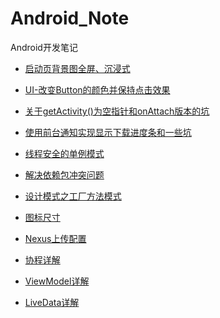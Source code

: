 # Android_Note

Android开发笔记<br>

* [启动页背景图全屏、沉浸式](https://github.com/DonLIs/Android_Note/blob/master/Splash.md)<br>

* [UI-改变Button的颜色并保持点击效果](https://github.com/DonLIs/Android_Note/blob/master/UI-Button.md)<br>

* [关于getActivity()为空指针和onAttach版本的坑](https://github.com/DonLIs/Android_Note/blob/master/OnAttach.md)<br>

* [使用前台通知实现显示下载进度条和一些坑](https://github.com/DonLIs/Android_Note/blob/master/Notification.md)<br>

* [线程安全的单例模式](https://github.com/DonLIs/Android_Note/blob/master/SingleTon.md)<br>

* [解决依赖包冲突问题](https://github.com/DonLIs/Android_Note/blob/master/dependency.md)

* [设计模式之工厂方法模式](https://github.com/DonLIs/Android_Note/blob/master/Factory.md)

* [图标尺寸](https://github.com/DonLIs/Android_Note/blob/master/Dimensions.md)

* [Nexus上传配置](https://github.com/DonLIs/Android_Note/blob/master/NexusUpload.md)

* [协程详解](https://github.com/DonLIs/Android_Note/blob/master/Coroutine.md)

* [ViewModel详解](https://github.com/DonLIs/Android_Note/blob/master/ViewModel.md)

* [LiveData详解](https://github.com/DonLIs/Android_Note/blob/master/LiveData.md)
